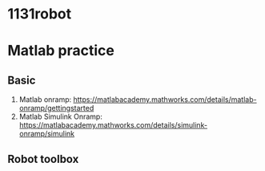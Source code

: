 # 1131robot
# Matlab practice
## Basic
1. Matlab onramp: https://matlabacademy.mathworks.com/details/matlab-onramp/gettingstarted
2. Matlab Simulink Onramp: https://matlabacademy.mathworks.com/details/simulink-onramp/simulink
## Robot toolbox
